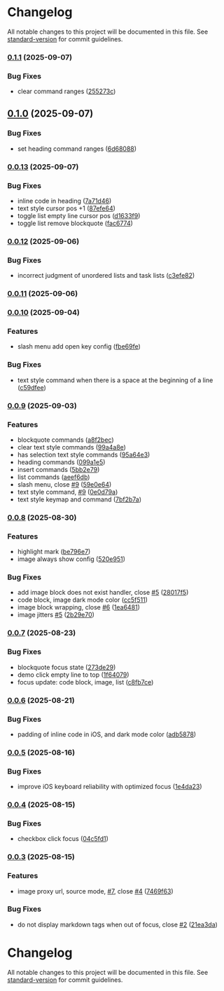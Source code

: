 # Changelog

All notable changes to this project will be documented in this file. See [standard-version](https://github.com/conventional-changelog/standard-version) for commit guidelines.

### [0.1.1](https://github.com/luoluoqixi/purrmd/compare/v0.1.0...v0.1.1) (2025-09-07)


### Bug Fixes

* clear command ranges ([255273c](https://github.com/luoluoqixi/purrmd/commit/255273c3b3d18da38e7500ed59faa8e07ff31d9d))

## [0.1.0](https://github.com/luoluoqixi/purrmd/compare/v0.0.13...v0.1.0) (2025-09-07)


### Bug Fixes

* set heading command ranges ([6d68088](https://github.com/luoluoqixi/purrmd/commit/6d6808882e0fcaa9b1b7f3806e6a04b0a50c7e8a))

### [0.0.13](https://github.com/luoluoqixi/purrmd/compare/v0.0.12...v0.0.13) (2025-09-07)


### Bug Fixes

* inline code in heading ([7a71d46](https://github.com/luoluoqixi/purrmd/commit/7a71d46dada57438c838b3c36129f58e9ddc15f5))
* text style cursor pos +1 ([87efe64](https://github.com/luoluoqixi/purrmd/commit/87efe643a10bb1abd48f319bbf2d8e72606f8584))
* toggle list empty line cursor pos ([d1633f9](https://github.com/luoluoqixi/purrmd/commit/d1633f9fe880e5dc576c57c3c87890e882719972))
* toggle list remove blockquote ([fac6774](https://github.com/luoluoqixi/purrmd/commit/fac677423f0c29460e8d832302ceb0d4015a90b2))

### [0.0.12](https://github.com/luoluoqixi/purrmd/compare/v0.0.11...v0.0.12) (2025-09-06)


### Bug Fixes

* incorrect judgment of unordered lists and task lists ([c3efe82](https://github.com/luoluoqixi/purrmd/commit/c3efe829446278337b478f2b95b4209707a3d764))

### [0.0.11](https://github.com/luoluoqixi/purrmd/compare/v0.0.10...v0.0.11) (2025-09-06)

### [0.0.10](https://github.com/luoluoqixi/purrmd/compare/v0.0.9...v0.0.10) (2025-09-04)


### Features

* slash menu add open key config ([fbe69fe](https://github.com/luoluoqixi/purrmd/commit/fbe69fe7f298119e58a68fade809dbee9732d1a5))


### Bug Fixes

* text style command when there is a space at the beginning of a line ([c59dfee](https://github.com/luoluoqixi/purrmd/commit/c59dfeeab3be41852243edc56074a150438e9609))

### [0.0.9](https://github.com/luoluoqixi/purrmd/compare/v0.0.8...v0.0.9) (2025-09-03)


### Features

* blockquote commands ([a8f2bec](https://github.com/luoluoqixi/purrmd/commit/a8f2becbcb1167f9ce1b4de780d2fef60dff24b5))
* clear text style commands ([99a4a8e](https://github.com/luoluoqixi/purrmd/commit/99a4a8e02bd152aebf9fd2b620653156b966785b))
* has selection text style commands ([95a64e3](https://github.com/luoluoqixi/purrmd/commit/95a64e3860b28e8a1f0ffe33d48399347b0847e5))
* heading commands ([099a1e5](https://github.com/luoluoqixi/purrmd/commit/099a1e574517fe1843cb2a8d538a46250c28a90c))
* insert commands ([5bb2e79](https://github.com/luoluoqixi/purrmd/commit/5bb2e79b3fe9699467fc190101608f58382bcb8a))
* list commands ([aeef6db](https://github.com/luoluoqixi/purrmd/commit/aeef6db7e95f521de7ec6713eee90186639ed222))
* slash menu, close [#9](https://github.com/luoluoqixi/purrmd/issues/9) ([59e0e64](https://github.com/luoluoqixi/purrmd/commit/59e0e647831348b6bea6df0c81cb60b87149f733))
* text style command, [#9](https://github.com/luoluoqixi/purrmd/issues/9) ([0e0d79a](https://github.com/luoluoqixi/purrmd/commit/0e0d79a4bb4e231b2f918b30c8583a82f828b79e))
* text style keymap and command ([7bf2b7a](https://github.com/luoluoqixi/purrmd/commit/7bf2b7affa5f76da04c20df7c4c39c583f63f6f2))

### [0.0.8](https://github.com/luoluoqixi/purrmd/compare/v0.0.7...v0.0.8) (2025-08-30)


### Features

* highlight mark ([be796e7](https://github.com/luoluoqixi/purrmd/commit/be796e7b49ac4f48b2553c4df75dde3c0414b88d))
* image always show config ([520e951](https://github.com/luoluoqixi/purrmd/commit/520e9519131f49078d1d8b2bccb2be558f88a05e))


### Bug Fixes

* add image block does not exist handler, close [#5](https://github.com/luoluoqixi/purrmd/issues/5) ([28017f5](https://github.com/luoluoqixi/purrmd/commit/28017f5f42197472f48eecac27e2d7a463fa0b1e))
* code block, image dark mode color ([cc5f511](https://github.com/luoluoqixi/purrmd/commit/cc5f511055a07c1ccfc2d77ffe65d97cf5836192))
* image block wrapping, close [#6](https://github.com/luoluoqixi/purrmd/issues/6) ([1ea6481](https://github.com/luoluoqixi/purrmd/commit/1ea6481ad3553cbb80adb89c5396887cce1a92b1))
* image jitters [#5](https://github.com/luoluoqixi/purrmd/issues/5) ([2b29e70](https://github.com/luoluoqixi/purrmd/commit/2b29e702530322674a6061952ddbf5008bc164d1))

### [0.0.7](https://github.com/luoluoqixi/purrmd/compare/v0.0.6...v0.0.7) (2025-08-23)


### Bug Fixes

* blockquote focus state ([273de29](https://github.com/luoluoqixi/purrmd/commit/273de295ada5c1ad03fc78fa113e657cd849de08))
* demo click empty line to top ([1f64079](https://github.com/luoluoqixi/purrmd/commit/1f640791beb5666b515892bd9bb941c6eb5108b2))
* focus update: code block, image, list ([c8fb7ce](https://github.com/luoluoqixi/purrmd/commit/c8fb7ce7d6fc7d013840f930e11a2a176b6d4a62))

### [0.0.6](https://github.com/luoluoqixi/purrmd/compare/v0.0.5...v0.0.6) (2025-08-21)


### Bug Fixes

* padding of inline code in iOS, and dark mode color ([adb5878](https://github.com/luoluoqixi/purrmd/commit/adb587845dc4f02490b832bd70a1e6c54a8e222e))

### [0.0.5](https://github.com/luoluoqixi/purrmd/compare/v0.0.4...v0.0.5) (2025-08-16)


### Bug Fixes

* improve iOS keyboard reliability with optimized focus ([1e4da23](https://github.com/luoluoqixi/purrmd/commit/1e4da23a7185898207b25ee473e6b33bc1da2f3c))

### [0.0.4](https://github.com/luoluoqixi/purrmd/compare/v0.0.3...v0.0.4) (2025-08-15)


### Bug Fixes

* checkbox click focus ([04c5fd1](https://github.com/luoluoqixi/purrmd/commit/04c5fd1cc8297bb149f437c85f6305f758bd2eb3))

### [0.0.3](https://github.com/luoluoqixi/purrmd/compare/v0.0.2...v0.0.3) (2025-08-15)


### Features

* image proxy url, source mode, [#7](https://github.com/luoluoqixi/purrmd/issues/7), close [#4](https://github.com/luoluoqixi/purrmd/issues/4) ([7469f63](https://github.com/luoluoqixi/purrmd/commit/7469f637eefde2ac27d464ca0c662f1d553895cc))


### Bug Fixes

* do not display markdown tags when out of focus, close [#2](https://github.com/luoluoqixi/purrmd/issues/2) ([21ea3da](https://github.com/luoluoqixi/purrmd/commit/21ea3da13e627aebd4d2e589654edde169ea4d3c))

# Changelog

All notable changes to this project will be documented in this file. See [standard-version](https://github.com/conventional-changelog/standard-version) for commit guidelines.
